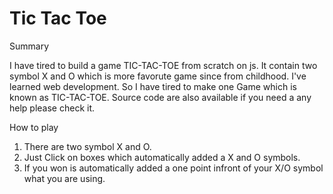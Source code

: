 # Tic Tac Toe 

Summary

I have tired to build a game TIC-TAC-TOE from scratch on js. It contain two symbol X and O which is more favorute game since from childhood. I've learned web development. So I have tired to make one Game which is known as TIC-TAC-TOE. Source code are also available if you need a any help please check it.

How to play
1) There are two symbol X and O.
2) Just Click on boxes which automatically added a X and O symbols.
3) If you won is automatically added a one point infront of your X/O symbol what you are using.

